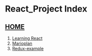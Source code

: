# React_Project Index
## [HOME](./../README.md)
001. [Learning React](./001_learn-react.md)
002. [Marioplan](./002_marioplan.md)
002. [Redux-example](./003_redux-example.md)